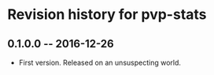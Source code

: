 # Revision history for pvp-stats

## 0.1.0.0  -- 2016-12-26

* First version. Released on an unsuspecting world.
